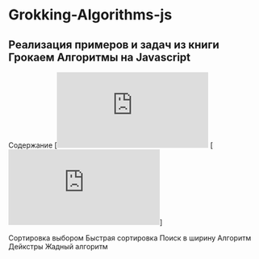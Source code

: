 # Grokking-Algorithms-js

## Реализация примеров и задач из книги Грокаем Алгоритмы на Javascript

Содержание
[![Бинарный поискт](https://github.com/Oleeesya/Grokking-Algorithms-js/blob/main/binary_search.js)
[![Бинарный поиск](https://github.com/Oleeesya/Grokking-Algorithms-js/blob/main/binary_search.js)]

Сортировка выбором
Быстрая сортировка
Поиск в ширину
Алгоритм Дейкстры
Жадный алгоритм
